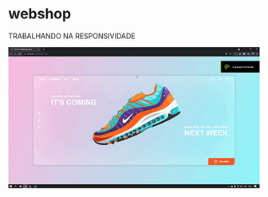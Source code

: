 # webshop
 
TRABALHANDO NA RESPONSIVIDADE



![enter image description here](https://github.com/viniciusmarquezaninelo/webshop/blob/main/assets/gif.gif?raw=true)



